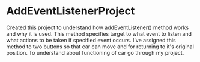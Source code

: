 # AddEventListenerProject

Created this project to understand how addEventListener() method works and why it is used.
This method specifies target to what event to listen and what actions to be taken if specified event occurs.
I've assigned this method to two buttons so that car can move and for returning to it's original position.
To understand about functioning of car go through my project.
